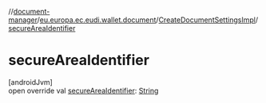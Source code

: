//[document-manager](../../../index.md)/[eu.europa.ec.eudi.wallet.document](../index.md)/[CreateDocumentSettingsImpl](index.md)/[secureAreaIdentifier](secure-area-identifier.md)

# secureAreaIdentifier

[androidJvm]\
open override
val [secureAreaIdentifier](secure-area-identifier.md): [String](https://kotlinlang.org/api/latest/jvm/stdlib/kotlin-stdlib/kotlin/-string/index.html)
